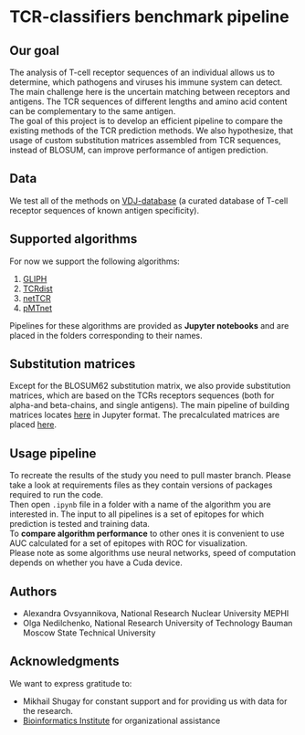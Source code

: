 # TCR-classifiers benchmark pipeline

## Our goal
The analysis of T-cell receptor sequences of an individual allows us to determine, which pathogens and viruses his immune system can detect. The main challenge here is the uncertain matching between receptors and antigens. The TCR sequences of different lengths and amino acid content can be complementary to the same antigen.  
The goal of this project is to develop an efficient pipeline to compare the existing methods of the TCR prediction methods.
We also hypothesize, that usage of custom substitution matrices assembled from TCR sequences, instead of BLOSUM, can improve performance of antigen prediction.

## Data
We test all of the methods on [VDJ-database](https://vdjdb.cdr3.net/) (a curated database of T-cell receptor sequences of known antigen specificity).

## Supported algorithms
For now we support the following algorithms:
1) [GLIPH](https://www.nature.com/articles/nature22976)
2) [TCRdist](https://www.ncbi.nlm.nih.gov/pmc/articles/PMC5616171/)
3) [netTCR](https://www.biorxiv.org/content/10.1101/433706v1)
4) [pMTnet](https://github.com/tianshilu/pMTnet)

Pipelines for these algorithms are provided as **Jupyter notebooks** and are placed in the folders corresponding to their names.

## Substitution matrices
Except for the BLOSUM62 substitution matrix, we also provide substitution matrices, which are based on the TCRs receptors sequences (both for alpha-and beta-chains, and single antigens). The main pipeline of building matrices locates [here](https://github.com/antigenomics/vdjdb-classifier-benchmark/tree/master/cdr3_substitutions/CDR3_Substitutions.ipynb) in Jupyter format.
The precalculated matrices are placed [here](https://github.com/antigenomics/vdjdb-classifier-benchmark/tree/master/cdr3_substitutions/matrices).

## Usage pipeline
To recreate the results of the study you need to pull master branch. Please take a look at requirements files as they contain versions of packages required to run the code.  
Then open `.ipynb` file in a folder with a name of the algorithm you are interested in. The input to all pipelines is a set of epitopes for which prediction is tested and training data.  
To **compare algorithm performance** to other ones it is convenient to use AUC calculated for a set of epitopes with ROC for visualization.   
Please note as some algorithms use neural networks, speed of computation depends on whether you have a Cuda device.

## Authors
* Alexandra Ovsyannikova, National Research Nuclear University MEPHI
* Olga Nedilchenko, National Research University of Technology Bauman Moscow State Technical University
 
## Acknowledgments
We want to express gratitude to:
* Mikhail Shugay for constant support and for providing us with data for the research.  
* [Bioinformatics Institute](https://bioinf.me/en) for organizational assistance